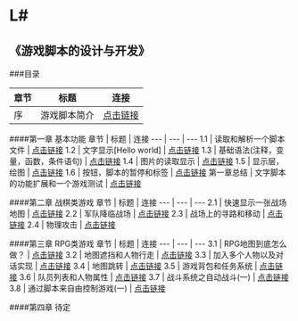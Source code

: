 L#
=============

《游戏脚本的设计与开发》
-----------------------------------

###目录

章节 | 标题 | 连接
--- | --- | ---
序 | 游戏脚本简介 | [点击链接](http://blog.csdn.net/lufy_legend/article/details/8888787)

####第一章 基本功能
章节 | 标题 | 连接
--- | --- | ---
1.1 | 读取和解析一个脚本文件 | [点击链接](http://blog.csdn.net/lufy_legend/article/details/8919823)
1.2 | 文字显示[Hello world] | [点击链接](http://blog.csdn.net/lufy_legend/article/details/8948585)
1.3 | 基础语法(注释，变量，函数，条件语句) | [点击链接](http://blog.csdn.net/lufy_legend/article/details/8978154)
1.4 | 图片的读取显示 | [点击链接](http://blog.csdn.net/lufy_legend/article/details/9019695)
1.5 | 显示层，绘图 | [点击链接](http://blog.csdn.net/lufy_legend/article/details/9069425)
1.6 | 按钮，脚本的暂停和标签 | [点击链接](http://blog.csdn.net/lufy_legend/article/details/9110513)
第一章总结 | 文字脚本的功能扩展和一个游戏测试 | [点击链接](http://blog.csdn.net/lufy_legend/article/details/9160841)

####第二章 战棋类游戏
章节 | 标题 | 连接
--- | --- | ---
2.1 | 快速显示一张战场地图 | [点击链接](http://blog.csdn.net/lufy_legend/article/details/9210753)
2.2 | 军队降临战场 | [点击链接](http://blog.csdn.net/lufy_legend/article/details/9267599)
2.3 | 战场上的寻路和移动 | [点击链接](http://blog.csdn.net/lufy_legend/article/details/9404147)
2.4 | 物理攻击 | [点击链接](http://blog.csdn.net/lufy_legend/article/details/9918169)

####第三章 RPG类游戏
章节 | 标题 | 连接
--- | --- | ---
3.1 | RPG地图到底怎么做？ | [点击链接](http://blog.csdn.net/lufy_legend/article/details/17417085)
3.2 | 地图遮挡和人物行走 | [点击链接](http://blog.csdn.net/lufy_legend/article/details/17748629)
3.3 | 加入多个人物以及对话实现 | [点击链接](http://blog.csdn.net/lufy_legend/article/details/18184629)
3.4 | 地图跳转 | [点击链接](http://blog.csdn.net/lufy_legend/article/details/21322783)
3.5 | 游戏背包和任务系统 | [点击链接](http://blog.csdn.net/lufy_legend/article/details/21942227)
3.6 | 队员列表和人物属性 | [点击链接](http://blog.csdn.net/lufy_legend/article/details/22661047)
3.7 | 战斗系统之自动战斗(一) | [点击链接](http://blog.csdn.net/lufy_legend/article/details/23744323)
3.8 | 通过脚本来自由控制游戏(一) | [点击链接](http://blog.csdn.net/lufy_legend/article/details/39011709)

####第四章 待定
